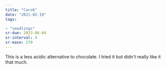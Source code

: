 ```yaml
---
title: "Carob"
date: "2021-02-19"
tags:

- "seedlings"
sr-due: 2023-06-04
sr-interval: 4
sr-ease: 270
---
```


This is a less acidic alternative to chocolate. I tried it but didn't really like it that much.
